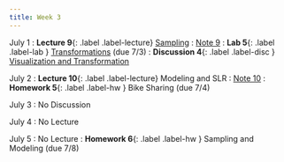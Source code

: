 ```yaml
---
title: Week 3
---
```


July 1
: **Lecture 9**{: .label .label-lecture} [Sampling](lecture/lec09)
    : [Note 9](https://ds100.org/course-notes/sampling/sampling.html)
: **Lab 5**{: .label .label-lab } [Transformations](https://data100.datahub.berkeley.edu/hub/user-redirect/git-pull?repo=https%3A%2F%2Fgithub.com%2FDS-100%2Fsu24-materials&urlpath=lab%2Ftree%2Fsu24-materials%2Flab%2Flab05%2Flab05.ipynb&branch=main) (due 7/3)
: **Discussion 4**{: .label .label-disc } [Visualization and Transformation](https://drive.google.com/file/d/1kk9qeNQ0gBM5nevUujpXCMBGJI7V6n7E/view?usp=sharing)

July 2
: **Lecture 10**{: .label .label-lecture} Modeling and SLR
    : [Note 10](https://ds100.org/course-notes/intro_to_modeling/intro_to_modeling.html)
: **Homework 5**{: .label .label-hw } Bike Sharing (due 7/4)

July 3
: No Discussion

July 4
: No Lecture

July 5
: No Lecture
: **Homework 6**{: .label .label-hw } Sampling and Modeling (due 7/8)